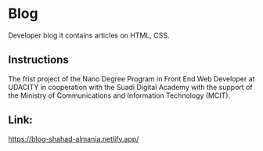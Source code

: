#  Blog 
Developer blog it contains articles on HTML, CSS.

## Instructions
The frist project of the Nano Degree Program in Front End Web Developer at UDACITY in cooperation with the Suadi Digital Academy with the support of the Ministry of Communications and Information Technology (MCIT).

## Link:
https://blog-shahad-almania.netlify.app/

